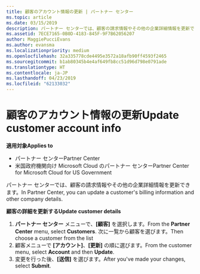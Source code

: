 ```yaml
---
title: 顧客のアカウント情報の更新 | パートナー センター
ms.topic: article
ms.date: 03/15/2019
description: パートナー センターでは、顧客の請求情報やその他の企業詳細情報を更新できます。
ms.assetid: 7ECE7165-0B0D-4183-845F-9F7B62056207
author: MaggiePucciEvans
ms.author: evansma
ms.localizationpriority: medium
ms.openlocfilehash: 32a335778cde4495e3572a18afb90ff4593f2465
ms.sourcegitcommit: b1ab80345b4e4af649fb8cc51d96d798e0791ade
ms.translationtype: HT
ms.contentlocale: ja-JP
ms.lasthandoff: 04/23/2019
ms.locfileid: "62133032"
---
```

# <a name="update-customer-account-info"></a><span data-ttu-id="98169-103">顧客のアカウント情報の更新</span><span class="sxs-lookup"><span data-stu-id="98169-103">Update customer account info</span></span>

<span data-ttu-id="98169-104">**適用対象**</span><span class="sxs-lookup"><span data-stu-id="98169-104">**Applies to**</span></span>

-  <span data-ttu-id="98169-105">パートナー センター</span><span class="sxs-lookup"><span data-stu-id="98169-105">Partner Center</span></span>
-  <span data-ttu-id="98169-106">米国政府機関向け Microsoft Cloud のパートナー センター</span><span class="sxs-lookup"><span data-stu-id="98169-106">Partner Center for Microsoft Cloud for US Government</span></span>


<span data-ttu-id="98169-107">パートナー センターでは、顧客の請求情報やその他の企業詳細情報を更新できます。</span><span class="sxs-lookup"><span data-stu-id="98169-107">In Partner Center, you can update a customer's billing information and other company details.</span></span>

<span data-ttu-id="98169-108">**顧客の詳細を更新する**</span><span class="sxs-lookup"><span data-stu-id="98169-108">**Update customer details**</span></span>

1.  <span data-ttu-id="98169-109">**パートナー センター** メニューで、**[顧客]** を選択します。</span><span class="sxs-lookup"><span data-stu-id="98169-109">From the **Partner Center** menu, select **Customers**.</span></span> <span data-ttu-id="98169-110">次に一覧から顧客を選びます。</span><span class="sxs-lookup"><span data-stu-id="98169-110">Then choose a customer from the list</span></span>
2.  <span data-ttu-id="98169-111">顧客メニューで **[アカウント]**、**[更新]** の順に選びます。</span><span class="sxs-lookup"><span data-stu-id="98169-111">From the customer menu, select **Account** and then **Update**.</span></span>
3.  <span data-ttu-id="98169-112">変更を行った後、**[送信]** を選びます。</span><span class="sxs-lookup"><span data-stu-id="98169-112">After you've made your changes, select **Submit**.</span></span>

 

 



